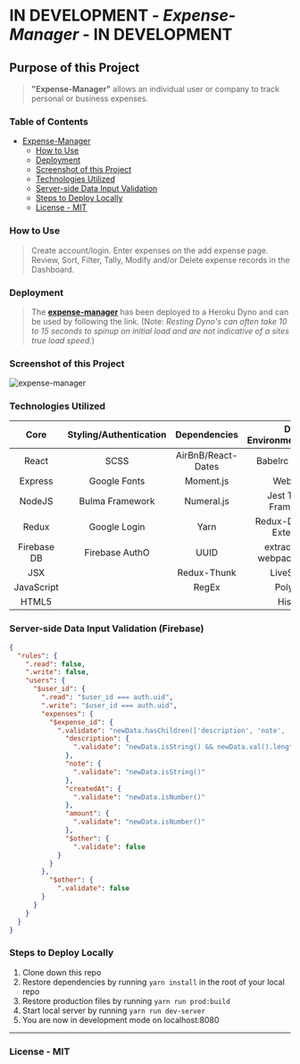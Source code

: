 # IN DEVELOPMENT - *Expense-Manager* - IN DEVELOPMENT

## Purpose of this Project

>**"Expense-Manager"** allows an individual user or company to track personal or business expenses.

### Table of Contents

- [Expense-Manager](#in-production---expense-manager---in-production)
    - [How to Use](#how-to-use)
    - [Deployment](#deployment)
    - [Screenshot of this Project](#screenshot-of-this-project)
    - [Technologies Utilized](#technologies-utilized)
    - [Server-side Data Input Validation](#server---side-data-input-validation)
    - [Steps to Deploy Locally](#steps-to-deploy-locally)
    - [License -  MIT](#license---mit)

### How to Use

>Create account/login. Enter expenses on the add expense page. Review, Sort, Filter, Tally, Modify and/or Delete expense records in the Dashboard.

### Deployment

 >The **[expense-manager](https://expense-manager3.herokuapp.com/ "expense-manager")** has been deployed to a Heroku Dyno and can be used by following the link. (Note: *Resting Dyno's can often take 10 to 15 seconds to spinup on initial load and are not indicative of a sites true load speed.*)

### Screenshot of this Project

 ![expense-manager](https://raw.github.com/captnwalker/expense-manager/master/screenshots/screenshot1.jpg "expense-manager")

### Technologies Utilized

| Core | Styling/Authentication | Dependencies | Dev Environment/Testing
| :---: | :---: | :---: | :---:
| React | SCSS | AirBnB/React-Dates | Babelrc Compiler
| Express | Google Fonts | Moment.js | WebPack
| NodeJS | Bulma Framework | Numeral.js | Jest Testing Framework
| Redux | Google Login | Yarn | Redux-Devtools-Extension
| Firebase DB | Firebase AuthO | UUID | extract-text-webpack-plugin
| JSX |  | Redux-Thunk | LiveServer
| JavaScript |  | RegEx | Poly-Fill |
| HTML5 |   |   | History |     |

### Server-side Data Input Validation (Firebase)

```json
{
  "rules": {
    ".read": false,
    ".write": false,
    "users": {
      "$user_id": {
        ".read": "$user_id === auth.uid",
        ".write": "$user_id === auth.uid",
        "expenses": {
          "$expense_id": {
            ".validate": "newData.hasChildren(['description', 'note', 'createdAt', 'amount'])",
              "description": {
                ".validate": "newData.isString() && newData.val().length > 0"
              },
              "note": {
                ".validate": "newData.isString()"
              },
              "createdAt": {
                ".validate": "newData.isNumber()"
              },
              "amount": {
                ".validate": "newData.isNumber()"
              },
              "$other": {
            	".validate": false
          	}
          }
        },
          "$other": {
            ".validate": false
        }
      }
    }
  }
}
```

### Steps to Deploy Locally

1. Clone down this repo
2. Restore dependencies by running `yarn install` in the root of your local repo
3. Restore production files by running `yarn run prod:build`
4. Start local server by running `yarn run dev-server`
5. You are now in development mode on localhost:8080

---

### License -  MIT